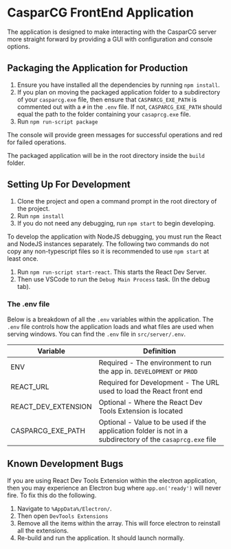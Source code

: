 # CasparCG FrontEnd Application

The application is designed to make interacting with the CasparCG server more straight forward by providing a GUI with configuration and console options.

## Packaging the Application for Production

1. Ensure you have installed all the dependencies by running `npm install`.
2. If you plan on moving the packaged application folder to a subdirectory of your `casparcg.exe` file, then ensure that `CASPARCG_EXE_PATH` is commented out with a `#` in the `.env` file. If not, `CASPARCG_EXE_PATH` should equal the path to the folder containing your `casaprcg.exe` file.
3. Run `npm run-script package`

The console will provide green messages for successful operations and red for failed operations. </br>

The packaged application will be in the root directory inside the `build` folder.

## Setting Up For Development

1. Clone the project and open a command prompt in the root directory of the project.
2. Run `npm install`
3. If you do not need any debugging, run `npm start` to begin developing.


To develop the application with NodeJS debugging, you must run the React and NodeJS instances separately. The following two commands do not copy any non-typescript files so it is recommended to use `npm start` at least once.

1. Run `npm run-script start-react`. This starts the React Dev Server.
2. Then use VSCode to run the `Debug Main Process` task. (In the debug tab).

### The .env file

Below is a breakdown of all the `.env` variables within the application. The `.env` file controls how the application loads and what files are used when serving windows. You can find the `.env` file in `src/server/.env`.

| Variable | Definition |
|---|---|
| ENV | Required - The environment to run the app in. `DEVELOPMENT` or `PROD` |
| REACT_URL | Required for Development - The URL used to load the React front end |
| REACT_DEV_EXTENSION | Optional - Where the React Dev Tools Extension is located |
| CASPARCG_EXE_PATH | Optional - Value to be used if the application folder is not in a subdirectory of the `casaprcg.exe` file |

## Known Development Bugs

If you are using React Dev Tools Extension within the electron application, then you may experience an Electron bug where `app.on('ready')` will never fire. To fix this do the following.

1. Navigate to `%AppData%/Electron/`.
2. Then open `DevTools Extensions`
3. Remove all the items within the array. This will force electron to reinstall all the extensions.
4. Re-build and run the application. It should launch normally.